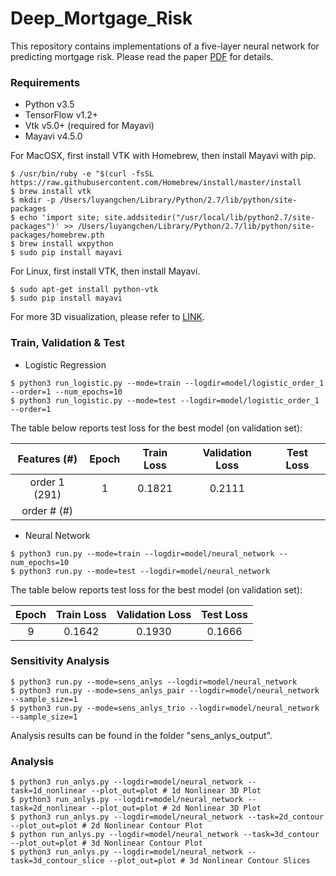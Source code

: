 # Deep_Mortgage_Risk

This repository contains implementations of a five-layer neural network for predicting mortgage risk. Please read the paper [PDF](https://papers.ssrn.com/sol3/papers.cfm?abstract_id=2799443) for details. 

### Requirements
  * Python v3.5
  * TensorFlow v1.2+
  * Vtk v5.0+ (required for Mayavi)
  * Mayavi v4.5.0
  
For MacOSX, first install VTK with Homebrew, then install Mayavi with pip. 
```
$ /usr/bin/ruby -e "$(curl -fsSL https://raw.githubusercontent.com/Homebrew/install/master/install
$ brew install vtk
$ mkdir -p /Users/luyangchen/Library/Python/2.7/lib/python/site-packages
$ echo 'import site; site.addsitedir("/usr/local/lib/python2.7/site-packages")' >> /Users/luyangchen/Library/Python/2.7/lib/python/site-packages/homebrew.pth
$ brew install wxpython
$ sudo pip install mayavi
```
For Linux, first install VTK, then install Mayavi. 
```
$ sudo apt-get install python-vtk
$ sudo pip install mayavi
```
For more 3D visualization, please refer to [LINK](http://www.sethanil.com/python-for-reseach/5). 

### Train, Validation & Test
- Logistic Regression
```
$ python3 run_logistic.py --mode=train --logdir=model/logistic_order_1 --order=1 --num_epochs=10
$ python3 run_logistic.py --mode=test --logdir=model/logistic_order_1 --order=1
```
The table below reports test loss for the best model (on validation set): 

| Features (#)  | Epoch | Train Loss | Validation Loss | Test Loss |
|:-------------:|:-----:|:----------:|:---------------:|:---------:|
| order 1 (291) | 1     | 0.1821     | 0.2111          |           |
| order # (#)   |       |            |                 |           |

- Neural Network
```
$ python3 run.py --mode=train --logdir=model/neural_network --num_epochs=10
$ python3 run.py --mode=test --logdir=model/neural_network
```
The table below reports test loss for the best model (on validation set):

| Epoch | Train Loss | Validation Loss | Test Loss |
|:-----:|:----------:|:---------------:|:---------:|
| 9     | 0.1642     | 0.1930          | 0.1666    |

### Sensitivity Analysis
```
$ python3 run.py --mode=sens_anlys --logdir=model/neural_network
$ python3 run.py --mode=sens_anlys_pair --logdir=model/neural_network --sample_size=1
$ python3 run.py --mode=sens_anlys_trio --logdir=model/neural_network --sample_size=1
```
Analysis results can be found in the folder "sens_anlys_output". 

### Analysis
```
$ python3 run_anlys.py --logdir=model/neural_network --task=1d_nonlinear --plot_out=plot # 1d Nonlinear 3D Plot
$ python3 run_anlys.py --logdir=model/neural_network --task=2d_nonlinear --plot_out=plot # 2d Nonlinear 3D Plot
$ python3 run_anlys.py --logdir=model/neural_network --task=2d_contour --plot_out=plot # 2d Nonlinear Contour Plot
$ python run_anlys.py --logdir=model/neural_network --task=3d_contour --plot_out=plot # 3d Nonlinear Contour Plot
$ python3 run_anlys.py --logdir=model/neural_network --task=3d_contour_slice --plot_out=plot # 3d Nonlinear Contour Slices
```
